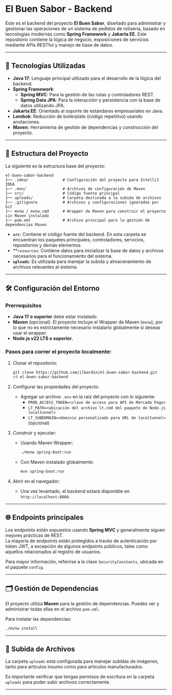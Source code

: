 # El Buen Sabor - Backend

Este es el backend del proyecto **El Buen Sabor**, diseñado para administrar y gestionar las operaciones de un sistema
de pedidos de rotisería, basado en tecnologías modernas como **Spring Framework** y **Jakarta EE**. Este repositorio contiene la
lógica de negocio, exposiciones de servicios mediante APIs RESTful y manejo de base de datos.

---

## 🚀 Tecnologías Utilizadas

- **Java 17**: Lenguaje principal utilizado para el desarrollo de la lógica del backend.
- **Spring Framework**:
  - **Spring MVC**: Para la gestión de las rutas y controladores REST.
  - **Spring Data JPA**: Para la interacción y persistencia con la base de datos utilizando JPA.
- **Jakarta EE**: Orientado al soporte de estándares empresariales en Java.
- **Lombok**: Reducción de boilerplate (código repetitivo) usando anotaciones.
- **Maven**: Herramienta de gestión de dependencias y construcción del proyecto.

---

## 📂 Estructura del Proyecto

La siguiente es la estructura base del proyecto:

```
el-buen-sabor-backend
├── .idea/               # Configuración del proyecto para IntelliJ IDEA
├── .mvn/                # Archivos de configuración de Maven
├── src/                 # Código fuente principal
├── uploads/             # Carpeta destinada a la subida de archivos
├── .gitignore           # Archivos y configuraciones ignoradas por Git
├── mvnw / mvnw.cmd      # Wrapper de Maven para construir el proyecto sin Maven instalado
├── pom.xml              # Archivo principal para la gestión de dependencias Maven
```

- **`src`**: Contiene el código fuente del backend. En esta carpeta se encuentran los paquetes principales, controladores, servicios, repositorios y demás elementos.
- **`resources`: Contiene datos para inicializar la base de datos y archivos necesarios para el funcionamiento del sistema.
- **`uploads`**: Es utilizada para manejar la subida y almacenamiento de archivos relevantes al sistema.

---

## 🛠️ Configuración del Entorno

### Prerrequisitos

- **Java 17 o superior** debe estar instalado.
- **Maven** (opcional). El proyecto incluye el Wrapper de Maven (`mvnw`), por lo que no es estrictamente necesario instalarlo globalmente si deseas usar el wrapper.
- **Node.js v22 LTS o superior.**

### Pasos para correr el proyecto localmente:

1. Clonar el repositorio:
   ```bash
   git clone https://github.com/ilbardin/el-buen-sabor-backend.git
   cd el-buen-sabor-backend
   ```

2. Configurar las propiedades del proyecto.
    - Agregar un archivo `.env` en la raíz del proyecto con lo siguiente:
      - `PROD_ACCESS_TOKEN=<clave de acceso para API de Mercado Pago>`
      - `LT_PATH=<ubicación del archivo lt.cmd del paquete de Node.js localtunnel>`
      - `LT_SUBDOMAIN=<dominio personalizado para URL de localtunnel>` (opcional)

3. Construir y ejecutar:
   - Usando Maven Wrapper:
     ```bash
     ./mvnw spring-boot:run
     ```
   - Con Maven instalado globalmente:
     ```bash
     mvn spring-boot:run
     ```

4. Abrir en el navegador:
   - Una vez levantado, el backend estará disponible en `http://localhost:8080`.

---

## 🌐 Endpoints principales

Los endpoints están expuestos usando **Spring MVC** y generalmente siguen mejores prácticas de REST.  
La mayoría de endpoints están protegidos a través de autenticación por token JWT, a excepción de algunos endpoints públicos,
tales como aquellos relacionados al registro de usuarios.

Para mayor información, referirse a la clase `SecurityConstants`, ubicada en el paquete `config`.

---

## 🗂️ Gestión de Dependencias

El proyecto utiliza **Maven** para la gestión de dependencias. Puedes ver y administrar todas ellas en el archivo `pom.xml`.

Para instalar las dependencias:

```bash
./mvnw install
```

---

## 📸 Subida de Archivos

La carpeta `uploads` está configurada para manejar subidas de imágenes, tanto para artículos insumo como para artículos manufacturados.

Es importante verificar que tengas permisos de escritura en la carpeta `uploads` para poder subir archivos correctamente.

---
